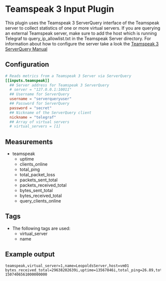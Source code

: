 # Teamspeak 3 Input Plugin

This plugin uses the Teamspeak 3 ServerQuery interface of the Teamspeak server to collect statistics of one or more
virtual servers. If you are querying an external Teamspeak server, make sure to add the host which is running Telegraf
to query_ip_allowlist.txt in the Teamspeak Server directory. For information about how to configure the server take a look
the [Teamspeak 3 ServerQuery Manual](http://media.teamspeak.com/ts3_literature/TeamSpeak%203%20Server%20Query%20Manual.pdf)

## Configuration

```toml @sample.conf
# Reads metrics from a Teamspeak 3 Server via ServerQuery
[[inputs.teamspeak]]
  ## Server address for Teamspeak 3 ServerQuery
  # server = "127.0.0.1:10011"
  ## Username for ServerQuery
  username = "serverqueryuser"
  ## Password for ServerQuery
  password = "secret"
  ## Nickname of the ServerQuery client
  nickname = "telegraf"
  ## Array of virtual servers
  # virtual_servers = [1]
```

## Measurements

- teamspeak
  - uptime
  - clients_online
  - total_ping
  - total_packet_loss
  - packets_sent_total
  - packets_received_total
  - bytes_sent_total
  - bytes_received_total
  - query_clients_online

## Tags

- The following tags are used:
  - virtual_server
  - name

## Example output

```shell
teamspeak,virtual_server=1,name=LeopoldsServer,host=vm01 bytes_received_total=29638202639i,uptime=13567846i,total_ping=26.89,total_packet_loss=0,packets_sent_total=415821252i,packets_received_total=237069900i,bytes_sent_total=55309568252i,clients_online=11i,query_clients_online=1i 1507406561000000000
```
